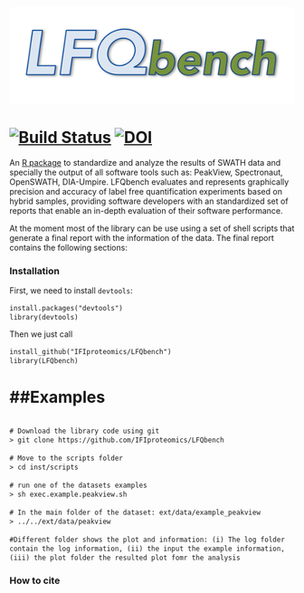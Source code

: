 [<img src="https://raw.githubusercontent.com/IFIproteomics/LFQbench/master/logo.png">](https://github.com/IFIproteomics/LFQbench)

[![Build Status](https://travis-ci.org/IFIproteomics/LFQbench.svg)](https://travis-ci.org/IFIproteomics/LFQbench) [![DOI](https://zenodo.org/badge/15862/IFIproteomics/LFQbench.svg)](https://zenodo.org/badge/latestdoi/15862/IFIproteomics/LFQbench)
======

An [R package](https://github.com/IFIproteomics/LFQbench) to  standardize  and analyze the results of SWATH data and specially the output of all software tools such as: PeakView, Spectronaut, OpenSWATH, DIA-Umpire. LFQbench evaluates and represents graphically precision and accuracy of label free quantification experiments based on hybrid samples, providing software developers with an standardized set of reports that enable an in-depth evaluation of their software performance. 

At the moment most of the library can be use using a set of shell scripts that generate a final report with the information of the data. The final report contains the following sections:


### Installation  

First, we need to install `devtools`:  

    install.packages("devtools")
    library(devtools)
   
Then we just call  

    install_github("IFIproteomics/LFQbench")
    library(LFQbench)

##Examples
=================

```{r, engine='bash', count_lines}

# Download the library code using git
> git clone https://github.com/IFIproteomics/LFQbench

# Move to the scripts folder
> cd inst/scripts

# run one of the datasets examples
> sh exec.example.peakview.sh

# In the main folder of the dataset: ext/data/example_peakview
> ../../ext/data/peakview

#Different folder shows the plot and information: (i) The log folder contain the log information, (ii) the input the example information, (iii) the plot folder the resulted plot fomr the analysis

```

### How to cite

